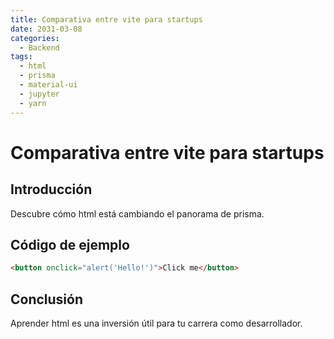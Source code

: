 ```yaml
---
title: Comparativa entre vite para startups
date: 2031-03-08
categories:
  - Backend
tags:
  - html
  - prisma
  - material-ui
  - jupyter
  - yarn
---
```


# Comparativa entre vite para startups

## Introducción

Descubre cómo html está cambiando el panorama de prisma.

## Código de ejemplo

```html
<button onclick="alert('Hello!')">Click me</button>
```

## Conclusión

Aprender html es una inversión útil para tu carrera como desarrollador.